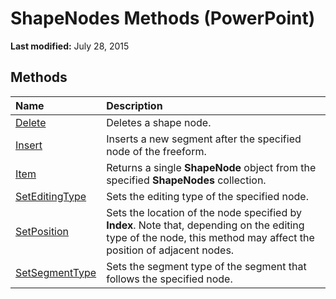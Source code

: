 
# ShapeNodes Methods (PowerPoint)

 **Last modified:** July 28, 2015


## Methods



|**Name**|**Description**|
|:-----|:-----|
| [Delete](a132067b-b8d7-0730-5dec-2df666eac209.md)|Deletes a shape node.|
| [Insert](ece6e886-db56-6800-fe1c-f9d308104d75.md)|Inserts a new segment after the specified node of the freeform.|
| [Item](d60627fe-57cc-ce9f-1ee5-652efbd5b778.md)|Returns a single  **ShapeNode** object from the specified **ShapeNodes** collection.|
| [SetEditingType](ae048107-b416-53f3-ad8b-11a917f7e3dc.md)|Sets the editing type of the specified node.|
| [SetPosition](8defcf80-84d8-538a-2dce-d3ffe5e8dfb0.md)|Sets the location of the node specified by  **Index**. Note that, depending on the editing type of the node, this method may affect the position of adjacent nodes.|
| [SetSegmentType](8dfca78c-db97-b0a5-37e9-232354c2e21f.md)|Sets the segment type of the segment that follows the specified node.|
